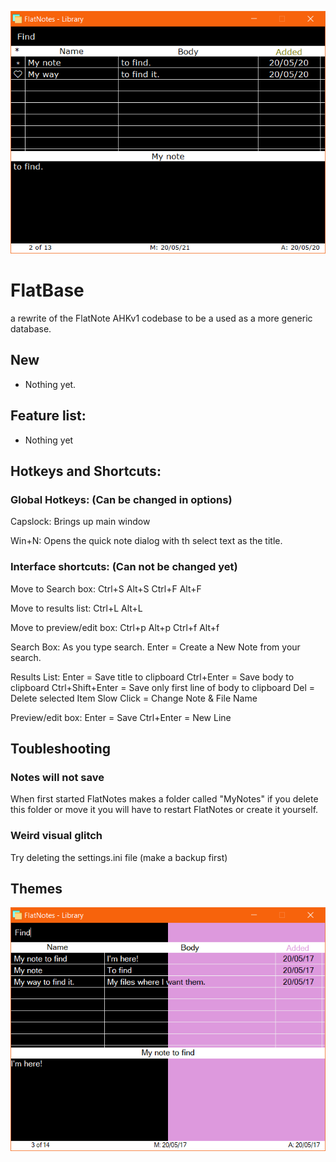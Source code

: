 ![Screenshot one](/ScreenShots/SS_01.png)

# FlatBase
a rewrite of the FlatNote AHKv1 codebase to be a used as a more generic database.

## New
- Nothing yet.

## Feature list:
- Nothing yet

## Hotkeys and Shortcuts:

### Global Hotkeys: (Can be changed in options)
Capslock: Brings up main window

Win+N: Opens the quick note dialog with th select text as the title.

### Interface shortcuts: (Can not be changed yet)

Move to Search box:
Ctrl+S
Alt+S
Ctrl+F
Alt+F

Move to results list:
Ctrl+L
Alt+L

Move to preview/edit box:
Ctrl+p
Alt+p 
Ctrl+f
Alt+f

Search Box:
As you type search.
Enter = Create a New Note from your search.

Results List:
Enter = Save title to clipboard
Ctrl+Enter = Save body to clipboard
Ctrl+Shift+Enter = Save only first line of body to clipboard
Del = Delete selected Item
Slow Click = Change Note & File Name

Preview/edit box:
Enter = Save
Ctrl+Enter = New Line


## Toubleshooting

### Notes will not save
When first started FlatNotes makes a folder called "MyNotes" if you delete this folder or move it you will have to restart FlatNotes or create it yourself. 

### Weird visual glitch 
Try deleting the settings.ini file (make a backup first)

## Themes
![Themes Set one](/ScreenShots/SS_02.png)

